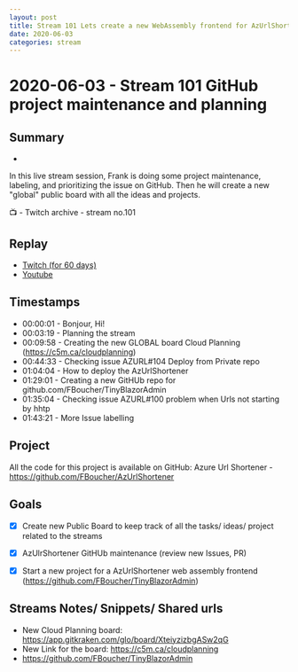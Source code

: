 ```yaml
---
layout: post
title: Stream 101 Lets create a new WebAssembly frontend for AzUrlShortener
date: 2020-06-03
categories: stream
---
```



# 2020-06-03 - Stream 101 GitHub project maintenance and planning 

## Summary
-

In this live stream session, Frank is doing some project maintenance, labeling, and prioritizing the issue on GitHub. Then he will create a new "global" public board with all the ideas and projects. 

📺 - Twitch archive - stream no.101

## Replay


- [Twitch (for 60 days)](https://www.twitch.tv/videos/)
- [Youtube](https://youtu.be/jRL1drkgnzU)


## Timestamps


- 00:00:01 - Bonjour, Hi!
- 00:03:19 - Planning the stream
- 00:09:58 - Creating the new GLOBAL board Cloud Planning (https://c5m.ca/cloudplanning)
- 00:44:33 - Checking issue AZURL#104 Deploy from Private repo
- 01:04:04 - How to deploy the AzUrlShortener
- 01:29:01 - Creating a new GitHUb repo for github.com/FBoucher/TinyBlazorAdmin
- 01:35:04 - Checking issue AZURL#100 problem when Urls not starting by hhtp
- 01:43:21 - More Issue labelling


Project
-------

All the code for this project is available on GitHub: Azure Url Shortener - https://github.com/FBoucher/AzUrlShortener


Goals
-----

- [X] Create new Public Board to keep track of all the tasks/ ideas/ project related to the streams 
- [X] AzUlrShortener GitHUb maintenance (review new Issues, PR)
- [X] Start a new project for a AzUrlShortener web assembly frontend (https://github.com/FBoucher/TinyBlazorAdmin)



Streams Notes/ Snippets/ Shared urls
-----------------------------------

- New Cloud Planning board: https://app.gitkraken.com/glo/board/XteiyzizbgASw2qG
- New Link for the board: https://c5m.ca/cloudplanning
- https://github.com/FBoucher/TinyBlazorAdmin


